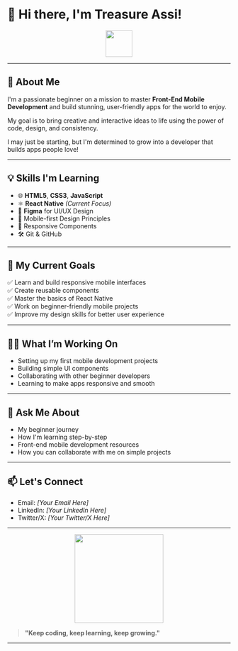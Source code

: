 # 👋 Hi there, I'm Treasure Assi!  

<div align="center">  
  <img src="https://media.giphy.com/media/hvRJCLFzcasrR4ia7z/giphy.gif" width="60">  
</div>

---

## 🚀 About Me  
I'm a passionate beginner on a mission to master **Front-End Mobile Development** and build stunning, user-friendly apps for the world to enjoy.  

My goal is to bring creative and interactive ideas to life using the power of code, design, and consistency.  

I may just be starting, but I'm determined to grow into a developer that builds apps people love!  

---

## 💡 Skills I'm Learning  
- 🌐 **HTML5**, **CSS3**, **JavaScript**  
- ⚛️ **React Native** *(Current Focus)*  
- 🎨 **Figma** for UI/UX Design  
- 📱 Mobile-first Design Principles  
- 🧩 Responsive Components  
- 🛠️ Git & GitHub  

---

## 🎯 My Current Goals  
✅ Learn and build responsive mobile interfaces  
✅ Create reusable components  
✅ Master the basics of React Native  
✅ Work on beginner-friendly mobile projects  
✅ Improve my design skills for better user experience  

---

## 🧑‍💻 What I’m Working On  
- Setting up my first mobile development projects  
- Building simple UI components  
- Collaborating with other beginner developers  
- Learning to make apps responsive and smooth  

---

## 💬 Ask Me About  
- My beginner journey  
- How I'm learning step-by-step  
- Front-end mobile development resources  
- How you can collaborate with me on simple projects  

---

## 📫 Let's Connect  
- Email: *[Your Email Here]*  
- LinkedIn: *[Your LinkedIn Here]*  
- Twitter/X: *[Your Twitter/X Here]*  

---

<div align="center">  
  <img src="https://media.giphy.com/media/3o7TKtnuHOHHUjR38Y/giphy.gif" width="200"/>  
</div>  

> **"Keep coding, keep learning, keep growing."**  

---
